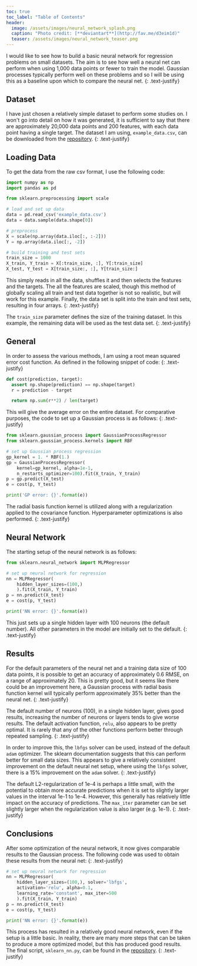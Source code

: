 ```yaml
---
toc: true
toc_label: "Table of Contents"
header:
  image: /assets/images/neural_network_splash.png
  caption: "Photo credit: [**deviantart**](http://fav.me/d3eim1d)"
  teaser: /assets/images/neural_network_teaser.png
---
```


I would like to see how to build a basic neural network for regression problems on small datasets. The aim is to see how well a neural net can perform when using 1,000 data points or fewer to train the model. Gaussian processes typically perform well on these problems and so I will be using this as a baseline upon which to compare the neural net.
{: .text-justify}

## Dataset

I have just chosen a relatively simple dataset to perform some studies on. I won't go into detail on how it was generated, it is sufficient to say that there are approximately 20,000 data points and 200 features, with each data point having a single target. The dataset I am using, `example_data.csv`, can be downloaded from the [repository](https://github.com/pcjennings/pcjennings.github.io/tree/master/scripts/2018-01-01-A-neural-network-for-regression-on-small-data).
{: .text-justify}

## Loading Data

To get the data from the raw csv format, I use the following code:

  ```python
  import numpy as np
  import pandas as pd

  from sklearn.preprocessing import scale

  # load and set up data
  data = pd.read_csv('example_data.csv')
  data = data.sample(data.shape[0])

  # preprocess
  X = scale(np.array(data.iloc[:, :-2]))
  Y = np.array(data.iloc[:, -2])

  # build training and test sets
  train_size = 1000
  X_train, Y_train = X[:train_size, :], Y[:train_size]
  X_test, Y_test = X[train_size:, :], Y[train_size:]
  ```

This simply reads in all the data, shuffles it and then selects the features and the targets. The all the features are scaled, though this method of globally scaling all train and test data together is not so realistic, but will work for this example. Finally, the data set is split into the train and test sets, resulting in four arrays.
{: .text-justify}

The `train_size` parameter defines the size of the training dataset. In this example, the remaining data will be used as the test data set.
{: .text-justify}

## General

In order to assess the various methods, I am using a root mean squared error cost function. As defined in the following snippet of code:
{: .text-justify}

  ```python
  def cost(prediction, target):
    assert np.shape(prediction) == np.shape(target)
    r = prediction - target

    return np.sum(r**2) / len(target)
  ```

This will give the average error on the entire dataset. For comparative purposes, the code to set up a Gaussian process is as follows:
{: .text-justify}

  ```python
  from sklearn.gaussian_process import GaussianProcessRegressor
  from sklearn.gaussian_process.kernels import RBF

  # set up Gaussian process regression
  gp_kernel = 1. * RBF(1.)
  gp = GaussianProcessRegressor(
      kernel=gp_kernel, alpha=1e-1,
      n_restarts_optimizer=100).fit(X_train, Y_train)
  p = gp.predict(X_test)
  e = cost(p, Y_test)

  print('GP error: {}'.format(e))
  ```

The radial basis function kernel is utilized along with a regularization applied to the covariance function. Hyperparameter optimizations is also performed.
{: .text-justify}

## Neural Network

The starting setup of the neural network is as follows:

  ```python
  from sklearn.neural_network import MLPRegressor

  # set up neural network for regression
  nn = MLPRegressor(
      hidden_layer_sizes=(100,)
      ).fit(X_train, Y_train)
  p = nn.predict(X_test)
  e = cost(p, Y_test)

  print('NN error: {}'.format(e))
  ```

This just sets up a single hidden layer with 100 neurons (the default number). All other parameters in the model are initially set to the default.
{: .text-justify}

## Results

For the default parameters of the neural net and a training data size of 100 data points, it is possible to get an accuracy of approximately 0.6 RMSE, on a range of approximately 20. This is pretty good, but it seems like there could be an improvement here, a Gaussian process with radial basis function kernel will typically perform approximately 35% better than the neural net.
{: .text-justify}

The default number of neurons (100), in a single hidden layer, gives good results, increasing the number of neurons or layers tends to give worse results. The default activation function, `relu`, also appears to be pretty optimal. It is rarely that any of the other functions perform better through repeated sampling.
{: .text-justify}

In order to improve this, the `lbfgs` solver can be used, instead of the default `adam` optimizer. The sklearn documentation suggests that this can perform better for small data sizes. This appears to give a relatively consistent improvement on the default neural net setup, where using the `lbfgs` solver, there is a 15% improvement on the `adam` solver.
{: .text-justify}

The default L2-regularization of 1e-4 is perhaps a little small, with the potential to obtain more accurate predictions when it is set to slightly larger values in the interval 1e-1 to 1e-4. However, this generally has relatively little impact on the accuracy of predictions. The `max_iter` parameter can be set slightly larger when the regularization value is also larger (e.g. 1e-1).
{: .text-justify}

## Conclusions

After some optimization of the neural network, it now gives comparable results to the Gaussian process. The following code was used to obtain these results from the neural net:
{: .text-justify}

  ```python
  # set up neural network for regression
  nn = MLPRegressor(
      hidden_layer_sizes=(100,), solver='lbfgs',
      activation='relu', alpha=0.1,
      learning_rate='constant', max_iter=500
      ).fit(X_train, Y_train)
  p = nn.predict(X_test)
  e = cost(p, Y_test)

  print('NN error: {}'.format(e))
  ```

This process has resulted in a relatively good neural network, even if the setup is a little basic. In reality, there are many more steps that can be taken to produce a more optimized model, but this has produced good results. The final script, `sklearn_nn.py`, can be found in the [repository](https://github.com/pcjennings/pcjennings.github.io/tree/master/scripts/2018-01-01-A-neural-network-for-regression-on-small-data).
{: .text-justify}
